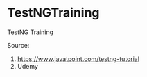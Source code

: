 # TestNGTraining
TestNG Training

Source: 
1. https://www.javatpoint.com/testng-tutorial
2. Udemy 

